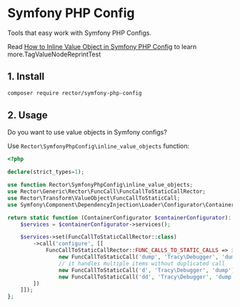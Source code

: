 # Symfony PHP Config

Tools that easy work with Symfony PHP Configs.

Read [How to Inline Value Object in Symfony PHP Config](https://getrector.org/blog/2020/09/07/how-to-inline-value-object-in-symfony-php-config) to learn more.TagValueNodeReprintTest

## 1. Install

```bash
composer require rector/symfony-php-config
```

## 2. Usage

Do you want to use value objects in Symfony configs?

Use `Rector\SymfonyPhpConfig\inline_value_objects` function:

```php
<?php

declare(strict_types=1);

use function Rector\SymfonyPhpConfig\inline_value_objects;
use Rector\Generic\Rector\FuncCall\FuncCallToStaticCallRector;
use Rector\Transform\ValueObject\FuncCallToStaticCall;
use Symfony\Component\DependencyInjection\Loader\Configurator\ContainerConfigurator;

return static function (ContainerConfigurator $containerConfigurator): void {
    $services = $containerConfigurator->services();

    $services->set(FuncCallToStaticCallRector::class)
        ->call('configure', [[
            FuncCallToStaticCallRector::FUNC_CALLS_TO_STATIC_CALLS => inline_value_objects([
                new FuncCallToStaticCall('dump', 'Tracy\Debugger', 'dump'),
                // it handles multiple items without duplicated call
                new FuncCallToStaticCall('d', 'Tracy\Debugger', 'dump'),
                new FuncCallToStaticCall('dd', 'Tracy\Debugger', 'dump'),
        ])
    ]]);
};
```
